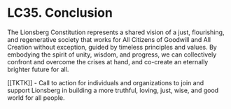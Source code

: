 # LC35.  Conclusion

The Lionsberg Constitution represents a shared vision of a just, flourishing, and regenerative society that works for All Citizens of Goodwill and All Creation without exception, guided by timeless principles and values. By embodying the spirit of unity, wisdom, and progress, we can collectively confront and overcome the crises at hand, and co-create an eternally brighter future for all.


[[TKTK]] -   Call to action for individuals and organizations to join and support Lionsberg in building a more truthful, loving, just, wise, and good world for all people.
